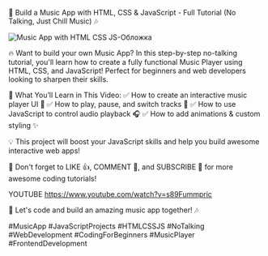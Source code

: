 🎵 Build a Music App with HTML, CSS & JavaScript - Full Tutorial (No Talking, Just Chill Music) 🎶

![Music App with HTML CSS JS-Обложка](https://github.com/user-attachments/assets/5610aad7-c523-436e-b55f-a35f14a1ef53)

🔥 Want to build your own Music App? In this step-by-step no-talking tutorial, you'll learn how to create a fully functional Music Player using HTML, CSS, and JavaScript! Perfect for beginners and web developers looking to sharpen their skills.

🚀 What You’ll Learn in This Video:
✅ How to create an interactive music player UI 🎨
✅ How to play, pause, and switch tracks 🔄
✅ How to use JavaScript to control audio playback 🎧
✅ How to add animations & custom styling ✨

💡 This project will boost your JavaScript skills and help you build awesome interactive web apps!

📌 Don't forget to LIKE 👍, COMMENT 💬, and SUBSCRIBE 🔔 for more awesome coding tutorials!

YOUTUBE
https://www.youtube.com/watch?v=s89Fummpric

🚀 Let's code and build an amazing music app together! 🎶

#MusicApp #JavaScriptProjects #HTMLCSSJS #NoTalking #WebDevelopment #CodingForBeginners #MusicPlayer #FrontendDevelopment
